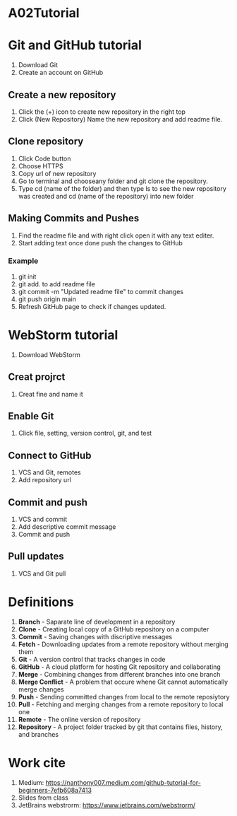 # A02Tutorial
# Git and GitHub tutorial
1. Download Git 
2. Create an account on GitHub


 ## Create a new repository
1. Click the (+) icon to create new repository in the right top
2. Click (New Repository) Name the new repository and add readme file.

 ## Clone repository
1. Click Code button
2. Choose HTTPS
3. Copy url of new repository
4. Go to terminal and chooseany folder and git clone the repository. 
5. Type cd (name of the folder) and then type ls to see the new repository was created and cd (name of the repository) into new folder

 ## Making Commits and Pushes
1. Find the readme file and with right click open it with any text editer.
2. Start adding text once done push the changes to GitHub
### Example
1. git init 
2. git add. to add readme file
3. git commit -m "Updated readme file" to commit changes
4. git push origin main
5. Refresh GitHub page to check if changes updated.

# WebStorm tutorial
1. Download WebStorm

## Creat projrct
1. Creat fine and name it

## Enable Git
1. Click file, setting, version control, git, and test

## Connect to GitHub
1. VCS and Git, remotes
2. Add repository url

## Commit and push
1. VCS and commit
2. Add descriptive commit message
3. Commit and push

## Pull updates
1. VCS and Git pull

# Definitions
1. **Branch** - Saparate line of development in a repository
2. **Clone** - Creating local copy of a GitHub repository on a computer
3. **Commit** - Saving changes with discriptive messages
4. **Fetch** - Downloading updates from a remote repository without merging them
5. **Git** - A version control that tracks changes in code
6. **GitHub** - A cloud platform for hosting Git repository and collaborating
7. **Merge** - Combining changes from different branches into one branch
8. **Merge Conflict** - A problem that occure whene Git cannot automatically merge changes
9. **Push** - Sending committed changes from local to the remote reposiytory 
10. **Pull** - Fetching and merging changes from a remote repository to local one
11. **Remote** - The online version of repository
12. **Repository** - A project folder tracked by git that contains files, history, and branches



# Work cite 
1. Medium: https://nanthony007.medium.com/github-tutorial-for-beginners-7efb608a7413 
2. Slides from class
3. JetBrains webstrorm: https://www.jetbrains.com/webstrorm/

